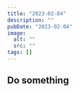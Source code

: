 ```yaml
---
title: "2023-02-04"
description: ""
pubDate: "2023-02-04"
image:
  alt: ""
  src: ""
tags: []
---
```


## Do something
